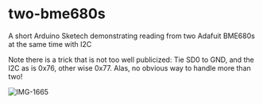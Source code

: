 # two-bme680s
A short Arduino Sketech demonstrating reading from two Adafuit BME680s at the same time with I2C

Note there is a trick that is not too well publicized: Tie SD0 to GND, and the I2C as is 0x76, other wise 0x77. Alas, no obvious way to handle more than two!


![IMG-1665](https://user-images.githubusercontent.com/5296671/77786828-832f2b80-702c-11ea-9b09-8845ddf1d157.JPG)
